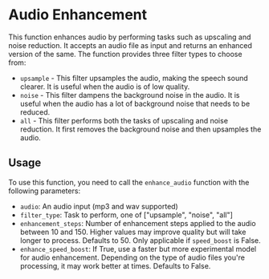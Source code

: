 # Audio Enhancement

This function enhances audio by performing tasks such as upscaling and noise reduction. It accepts an audio file as input and returns an enhanced version of the same. The function provides three filter types to choose from:
* `upsample` - This filter upsamples the audio, making the speech sound clearer. It is useful when the audio is of low quality.
* `noise` - This filter dampens the background noise in the audio. It is useful when the audio has a lot of background noise that needs to be reduced.
* `all` - This filter performs both the tasks of upscaling and noise reduction. It first removes the background noise and then upsamples the audio.

## Usage

To use this function, you need to call the `enhance_audio` function with the following parameters:

* `audio`: An audio input (mp3 and wav supported)
* `filter_type`: Task to perform, one of ["upsample", "noise", "all"]
* `enhancement_steps`: Number of enhancement steps applied to the audio between 10 and 150. Higher values may improve quality but will take longer to process. Defaults to 50. Only applicable if `speed_boost` is False.
* `enhance_speed_boost`: If True, use a faster but more experimental model for audio enhancement. Depending on the type of audio files you're processing, it may work better at times. Defaults to False.
